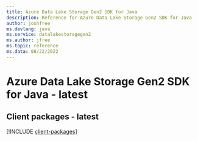 ```yaml
---
title: Azure Data Lake Storage Gen2 SDK for Java
description: Reference for Azure Data Lake Storage Gen2 SDK for Java
author: joshfree
ms.devlang: java
ms.service: datalakestoragegen2
ms.author: jfree
ms.topic: reference
ms.data: 08/22/2022
---
```

# Azure Data Lake Storage Gen2 SDK for Java - latest

## Client packages - latest
[!INCLUDE [client-packages](data-lake-storage-gen2-client-index.md)]